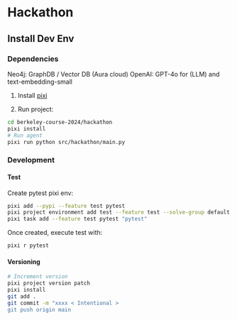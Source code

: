 # Hackathon

## Install Dev Env

### Dependencies

Neo4j: GraphDB / Vector DB (Aura cloud)
OpenAI: GPT-4o for (LLM) and text-embedding-small

1. Install [pixi](https://pixi.sh/latest/)

2. Run project:

```sh
cd berkeley-course-2024/hackathon
pixi install
# Run agent
pixi run python src/hackathon/main.py
```

### Development

#### Test

Create pytest pixi env:

```sh
pixi add --pypi --feature test pytest
pixi project environment add test --feature test --solve-group default
pixi task add --feature test pytest "pytest"
```

Once created, execute test with:

```sh
pixi r pytest
```

#### Versioning

```sh
# Increment version
pixi project version patch
pixi install
git add .
git commit -m "xxxx < Intentional >
git push origin main
```

